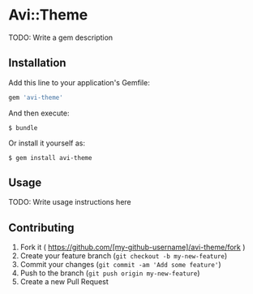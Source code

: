 # Avi::Theme

TODO: Write a gem description

## Installation

Add this line to your application's Gemfile:

```ruby
gem 'avi-theme'
```

And then execute:

    $ bundle

Or install it yourself as:

    $ gem install avi-theme

## Usage

TODO: Write usage instructions here

## Contributing

1. Fork it ( https://github.com/[my-github-username]/avi-theme/fork )
2. Create your feature branch (`git checkout -b my-new-feature`)
3. Commit your changes (`git commit -am 'Add some feature'`)
4. Push to the branch (`git push origin my-new-feature`)
5. Create a new Pull Request
